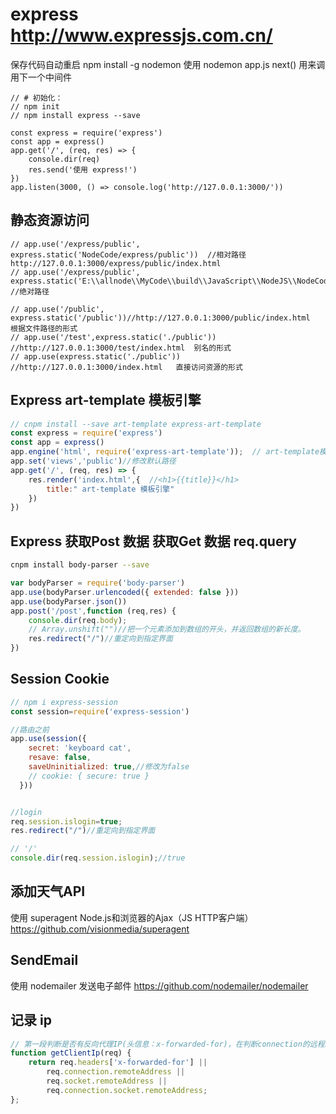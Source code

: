 # express  http://www.expressjs.com.cn/
保存代码自动重启 npm install -g nodemon
使用 nodemon app.js
next() 用来调用下一个中间件

```JS
// # 初始化：
// npm init
// npm install express --save

const express = require('express')
const app = express()
app.get('/', (req, res) => {
    console.dir(req)
    res.send('使用 express!')
})
app.listen(3000, () => console.log('http://127.0.0.1:3000/'))
```


## 静态资源访问
```JS
// app.use('/express/public', express.static('NodeCode/express/public'))  //相对路径 http://127.0.0.1:3000/express/public/index.html
// app.use('/express/public', express.static('E:\\allnode\\MyCode\\build\\JavaScript\\NodeJS\\NodeCode\\express\\public')) //绝对路径

// app.use('/public', express.static('/public'))//http://127.0.0.1:3000/public/index.html  根据文件路径的形式
// app.use('/test',express.static('./public'))  //http://127.0.0.1:3000/test/index.html  别名的形式 
// app.use(express.static('./public')) //http://127.0.0.1:3000/index.html   直接访问资源的形式
```
## Express art-template 模板引擎
```js 
// cnpm install --save art-template express-art-template 
const express = require('express')
const app = express()
app.engine('html', require('express-art-template'));  // art-template模板引擎 art 修改为html
app.set('views','public')//修改默认路径
app.get('/', (req, res) => {  
    res.render('index.html',{  //<h1>{{title}}</h1>
        title:" art-template 模板引擎"
    })
})
```

## Express 获取Post 数据 获取Get 数据 req.query
``` sh
cnpm install body-parser --save 
```
```js
var bodyParser = require('body-parser')
app.use(bodyParser.urlencoded({ extended: false }))
app.use(bodyParser.json())
app.post('/post',function (req,res) {
    console.dir(req.body);  
    // Array.unshift("")//把一个元素添加到数组的开头，并返回数组的新长度。
    res.redirect("/")//重定向到指定界面
})
```


## Session Cookie
```js
// npm i express-session
const session=require('express-session')

//路由之前
app.use(session({
    secret: 'keyboard cat',
    resave: false,
    saveUninitialized: true,//修改为false
    // cookie: { secure: true }
  }))


//login 
req.session.islogin=true;
res.redirect("/")//重定向到指定界面

// '/'
console.dir(req.session.islogin);//true
```

## 添加天气API 
使用   superagent   Node.js和浏览器的Ajax（JS HTTP客户端） https://github.com/visionmedia/superagent

## SendEmail
使用  nodemailer  发送电子邮件  https://github.com/nodemailer/nodemailer

## 记录 ip
``` js
// 第一段判断是否有反向代理IP(头信息：x-forwarded-for)，在判断connection的远程IP，以及后端的socket的IP。
function getClientIp(req) {
    return req.headers['x-forwarded-for'] ||
        req.connection.remoteAddress ||
        req.socket.remoteAddress ||
        req.connection.socket.remoteAddress;
};
```